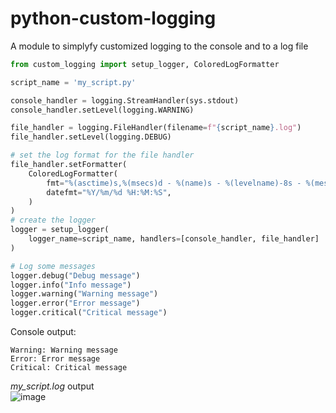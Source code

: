 # python-custom-logging
A module to simplyfy customized logging to the console and to a log file

```python
from custom_logging import setup_logger, ColoredLogFormatter

script_name = 'my_script.py'

console_handler = logging.StreamHandler(sys.stdout)
console_handler.setLevel(logging.WARNING)

file_handler = logging.FileHandler(filename=f"{script_name}.log")
file_handler.setLevel(logging.DEBUG)

# set the log format for the file handler
file_handler.setFormatter(
    ColoredLogFormatter(
        fmt="%(asctime)s,%(msecs)d - %(name)s - %(levelname)-8s - %(message)s",
        datefmt="%Y/%m/%d %H:%M:%S",
    )
)
# create the logger
logger = setup_logger(
    logger_name=script_name, handlers=[console_handler, file_handler]
)

# Log some messages
logger.debug("Debug message")
logger.info("Info message")
logger.warning("Warning message")
logger.error("Error message")
logger.critical("Critical message")
```

Console output:
```
Warning: Warning message
Error: Error message
Critical: Critical message
```
<i>my_script.log</i> output\
![image](https://github.com/davidson-engineering/python-custom-logging/assets/106140501/69ee7316-edd8-4f58-9075-59c558909625)





